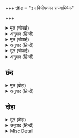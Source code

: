 +++
title = "३१ विभीषणका राज्याभिषेक"

+++


<details><summary>मूल (चौपाई)</summary>

आइ बिभीषन पुनि सिरु नायो।  
कृपासिंधु तब अनुज बोलायो॥  
तुम्ह कपीस अंगद नल नीला।  
जामवंत मारुति नयसीला॥  
सब मिलि जाहु बिभीषन साथा।  
सारेहु तिलक कहेउ रघुनाथा॥  
पिता बचन मैं नगर न आवउँ।  
आपु सरिस कपि अनुज पठावउँ॥
</details>

<details><summary>अनुवाद (हिन्दी)</summary>

सब क्रिया-कर्म करनेके बाद विभीषणने आकर पुनः सिर नवाया। तब कृपाके समुद्र श्रीरामजीने छोटे भाई लक्ष्मणजीको बुलाया। श्रीरघुनाथजीने कहा कि तुम, वानरराज सुग्रीव, अंगद, नल, नील, जाम्बवान् और मारुति सब नीतिनिपुण लोग मिलकर विभीषणके साथ जाओ और उन्हें राजतिलक कर दो। पिताजीके वचनोंके कारण मैं नगरमें नहीं आ सकता। पर अपने ही समान वानर और छोटे भाईको भेजता हूँ॥ १-२॥
</details>

<details><summary>मूल (चौपाई)</summary>

तुरत चले कपि सुनि प्रभु बचना।  
कीन्ही जाइ तिलक की रचना॥  
सादर सिंहासन बैठारी।  
तिलक सारि अस्तुति अनुसारी॥
</details>

<details><summary>अनुवाद (हिन्दी)</summary>

प्रभुके वचन सुनकर वानर तुरंत चले और उन्होंने जाकर राजतिलककी सारी व्यवस्था की। आदरके साथ विभीषणको सिंहासनपर बैठाकर राजतिलक किया और स्तुति की॥ ३॥
</details>

<details><summary>मूल (चौपाई)</summary>

जोरि पानि सबहीं सिर नाए।  
सहित बिभीषन प्रभु पहिं आए॥  
तब रघुबीर बोलि कपि लीन्हे।  
कहि प्रिय बचन सुखी सब कीन्हे॥
</details>

<details><summary>अनुवाद (हिन्दी)</summary>

सभीने हाथ जोड़कर उनको सिर नवाये। तदनन्तर विभीषणजीसहित सब प्रभुके पास आये। तब श्रीरघुवीरने वानरोंको बुला लिया और प्रिय वचन कहकर सबको सुखी किया॥ ४॥
</details>

## छंद


<details><summary>मूल (दोहा)</summary>

किए सुखी कहि बानी सुधा सम बल तुम्हारें रिपु हयो।  
पायो बिभीषन राज तिहुँ पुर जसु तुम्हारो नित नयो॥  
मोहि सहित सुभ कीरति तुम्हारी परम प्रीति जो गाइहैं।  
संसार सिंधु अपार पार प्रयास बिनु नर पाइहैं॥
</details>

<details><summary>अनुवाद (हिन्दी)</summary>

भगवान् ने अमृतके समान यह वाणी कहकर सबको सुखी किया कि तुम्हारे ही बलसे यह प्रबल शत्रु मारा गया और विभीषणने राज्य पाया। इसके कारण तुम्हारा यश तीनों लोकोंमें नित्य नया बना रहेगा। जो लोग मेरेसहित तुम्हारी शुभ कीर्तिको परम प्रेमके साथ गायेंगे वे बिना ही परिश्रम इस अपार संसारसागरका पार पा जायँगे।
</details>

## दोहा


<details><summary>मूल (दोहा)</summary>

प्रभु के बचन श्रवन सुनि नहिं अघाहिं कपि पुंज।  
बार बार सिर नावहिं गहहिं सकल पद कंज॥ १०६॥
</details>

<details><summary>अनुवाद (हिन्दी)</summary>

प्रभुके वचन कानोंसे सुनकर वानर-समूह तृप्त नहीं होते। वे सब बार-बार सिर नवाते हैं और चरणकमलोंको पकड़ते हैं॥ १०६॥
</details>

<details><summary>Misc Detail</summary>


</details>
